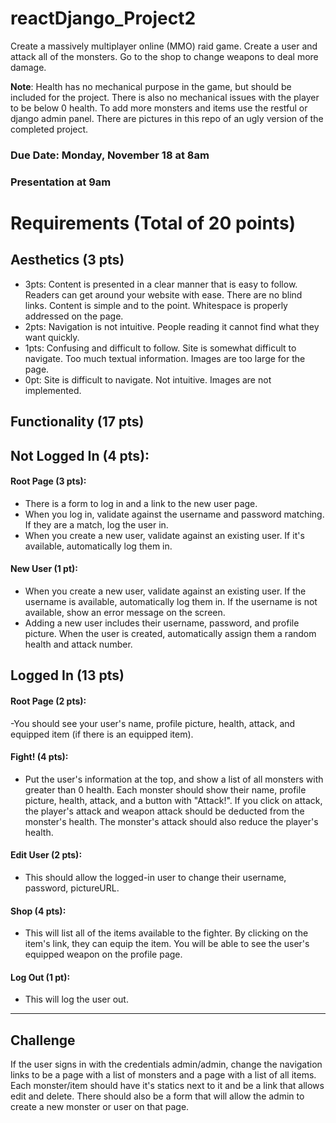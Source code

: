 # reactDjango_Project2

Create a massively multiplayer online (MMO) raid game. Create a user and attack all of the monsters. Go to the shop to change weapons to deal more damage.

<strong>Note</strong>: Health has no mechanical purpose in the game, but should be included for the project. There is also no mechanical issues with the player to be below 0 health. To add more monsters and items use the restful or django admin panel. There are pictures in this repo of an ugly version of the completed project.

### Due Date: Monday, November 18 at 8am
### Presentation at 9am

# Requirements (Total of 20 points)

## Aesthetics (3 pts)
- 3pts: Content is presented in a clear manner that is easy to follow. Readers can get around your website with ease. There are no blind links. Content is simple and to the point. Whitespace is properly addressed on the page. 
- 2pts: Navigation is not intuitive. People reading it cannot find what they want quickly.
- 1pts: Confusing and difficult to follow. Site is somewhat difficult to navigate. Too much textual information.  Images are too large for the page.
- 0pt: Site is difficult to navigate. Not intuitive. Images are not implemented.

## Functionality (17 pts)

## Not Logged In (4 pts):
#### Root Page (3 pts):  
- There is a form to log in and a link to the new user page.  
- When you log in, validate against the username and password matching. If they are a match, log the user in.
- When you create a new user, validate against an existing user. If it's available, automatically log them in.  
#### New User (1 pt):  
- When you create a new user, validate against an existing user. If the username is available, automatically log them in. If the username is not available, show an error message on the screen.
- Adding a new user includes their username, password, and profile picture. When the user is created, automatically assign them a random health and attack number.
 
## Logged In (13 pts)
#### Root Page (2 pts):
 -You should see your user's name, profile picture, health, attack, and equipped item (if there is an equipped item).
#### Fight! (4 pts):
- Put the user's information at the top, and show a list of all monsters with greater than 0 health. Each monster should show their name, profile picture, health, attack, and a button with "Attack!". If you click on attack, the player's attack and weapon attack should be deducted from the monster's health. The monster's attack should also reduce the player's health.
#### Edit User (2 pts):
- This should allow the logged-in user to change their username, password, pictureURL.
#### Shop (4 pts):
- This will list all of the items available to the fighter. By clicking on the item's link, they can equip the item. You will be able to see the user's equipped weapon on the profile page.
#### Log Out (1 pt):
- This will log the user out.

******************************************************************************************************************************************************************************************************************************************************************************************************************************************************************************************

## Challenge
If the user signs in with the credentials admin/admin, change the navigation links to be a page with a list of monsters and a page with a list of all items. Each monster/item should have it's statics next to it and be a link that allows edit and delete. There should also be a form that will allow the admin to create a new monster or user on that page.
